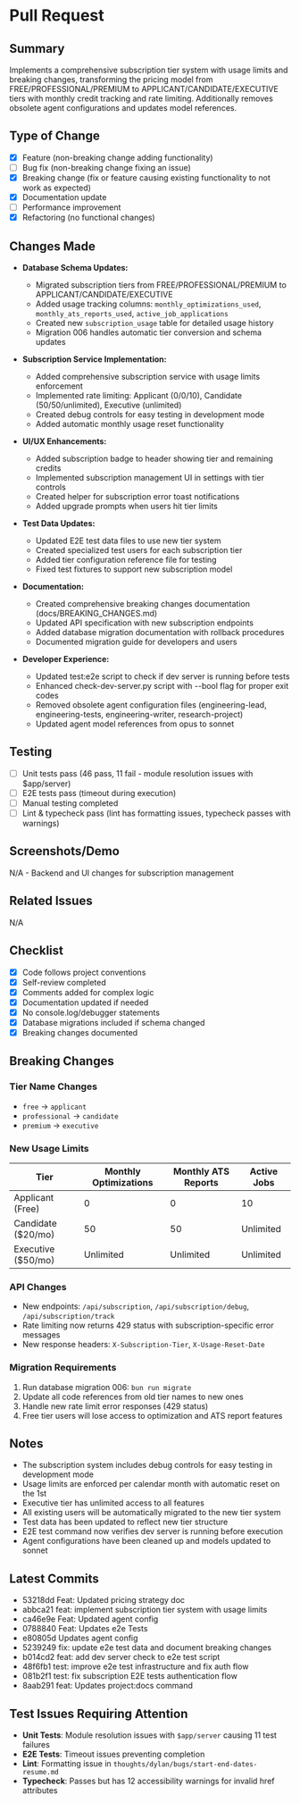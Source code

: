 # Pull Request

## Summary

Implements a comprehensive subscription tier system with usage limits and breaking changes, transforming the pricing model from FREE/PROFESSIONAL/PREMIUM to APPLICANT/CANDIDATE/EXECUTIVE tiers with monthly credit tracking and rate limiting. Additionally removes obsolete agent configurations and updates model references.

## Type of Change

- [x] Feature (non-breaking change adding functionality)
- [ ] Bug fix (non-breaking change fixing an issue)
- [x] Breaking change (fix or feature causing existing functionality to not work as expected)
- [x] Documentation update
- [ ] Performance improvement
- [x] Refactoring (no functional changes)

## Changes Made

- **Database Schema Updates:**
  - Migrated subscription tiers from FREE/PROFESSIONAL/PREMIUM to APPLICANT/CANDIDATE/EXECUTIVE
  - Added usage tracking columns: `monthly_optimizations_used`, `monthly_ats_reports_used`, `active_job_applications`
  - Created new `subscription_usage` table for detailed usage history
  - Migration 006 handles automatic tier conversion and schema updates

- **Subscription Service Implementation:**
  - Added comprehensive subscription service with usage limits enforcement
  - Implemented rate limiting: Applicant (0/0/10), Candidate (50/50/unlimited), Executive (unlimited)
  - Created debug controls for easy testing in development mode
  - Added automatic monthly usage reset functionality

- **UI/UX Enhancements:**
  - Added subscription badge to header showing tier and remaining credits
  - Implemented subscription management UI in settings with tier controls
  - Created helper for subscription error toast notifications
  - Added upgrade prompts when users hit tier limits

- **Test Data Updates:**
  - Updated E2E test data files to use new tier system
  - Created specialized test users for each subscription tier
  - Added tier configuration reference file for testing
  - Fixed test fixtures to support new subscription model

- **Documentation:**
  - Created comprehensive breaking changes documentation (docs/BREAKING_CHANGES.md)
  - Updated API specification with new subscription endpoints
  - Added database migration documentation with rollback procedures
  - Documented migration guide for developers and users

- **Developer Experience:**
  - Updated test:e2e script to check if dev server is running before tests
  - Enhanced check-dev-server.py script with --bool flag for proper exit codes
  - Removed obsolete agent configuration files (engineering-lead, engineering-tests, engineering-writer, research-project)
  - Updated agent model references from opus to sonnet

## Testing

- [ ] Unit tests pass (46 pass, 11 fail - module resolution issues with $app/server)
- [ ] E2E tests pass (timeout during execution)
- [ ] Manual testing completed
- [ ] Lint & typecheck pass (lint has formatting issues, typecheck passes with warnings)

## Screenshots/Demo

N/A - Backend and UI changes for subscription management

## Related Issues

N/A

## Checklist

- [x] Code follows project conventions
- [x] Self-review completed
- [x] Comments added for complex logic
- [x] Documentation updated if needed
- [x] No console.log/debugger statements
- [x] Database migrations included if schema changed
- [x] Breaking changes documented

## Breaking Changes

### Tier Name Changes

- `free` → `applicant`
- `professional` → `candidate`
- `premium` → `executive`

### New Usage Limits

| Tier               | Monthly Optimizations | Monthly ATS Reports | Active Jobs |
| ------------------ | --------------------- | ------------------- | ----------- |
| Applicant (Free)   | 0                     | 0                   | 10          |
| Candidate ($20/mo) | 50                    | 50                  | Unlimited   |
| Executive ($50/mo) | Unlimited             | Unlimited           | Unlimited   |

### API Changes

- New endpoints: `/api/subscription`, `/api/subscription/debug`, `/api/subscription/track`
- Rate limiting now returns 429 status with subscription-specific error messages
- New response headers: `X-Subscription-Tier`, `X-Usage-Reset-Date`

### Migration Requirements

1. Run database migration 006: `bun run migrate`
2. Update all code references from old tier names to new ones
3. Handle new rate limit error responses (429 status)
4. Free tier users will lose access to optimization and ATS report features

## Notes

- The subscription system includes debug controls for easy testing in development mode
- Usage limits are enforced per calendar month with automatic reset on the 1st
- Executive tier has unlimited access to all features
- All existing users will be automatically migrated to the new tier system
- Test data has been updated to reflect new tier structure
- E2E test command now verifies dev server is running before execution
- Agent configurations have been cleaned up and models updated to sonnet

## Latest Commits

- 53218dd Feat: Updated pricing strategy doc
- abbca21 feat: implement subscription tier system with usage limits
- ca46e9e Feat: Updated agent config
- 0788840 Feat: Updates e2e Tests
- e80805d Updates agent config
- 5239249 fix: update e2e test data and document breaking changes
- b014cd2 feat: add dev server check to e2e test script
- 48f6fb1 test: improve e2e test infrastructure and fix auth flow
- 081b2f1 test: fix subscription E2E tests authentication flow
- 8aab291 feat: Updates project:docs command

## Test Issues Requiring Attention

- **Unit Tests**: Module resolution issues with `$app/server` causing 11 test failures
- **E2E Tests**: Timeout issues preventing completion
- **Lint**: Formatting issue in `thoughts/dylan/bugs/start-end-dates-resume.md`
- **Typecheck**: Passes but has 12 accessibility warnings for invalid href attributes
